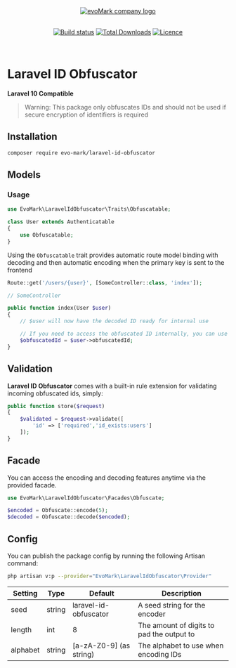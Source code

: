 <a href="https://evomark.co.uk" target="_blank" alt="Link to evoMark's website" style="text-align:center;display:block">
    <picture>
      <source media="(prefers-color-scheme: dark)" srcset="https://evomark.co.uk/wp-content/uploads/static/evomark-logo--dark.svg">
      <source media="(prefers-color-scheme: light)" srcset="https://evomark.co.uk/wp-content/uploads/static/evomark-logo--light.svg">
      <img alt="evoMark company logo" src="https://evomark.co.uk/wp-content/uploads/static/evomark-logo--light.svg" style="max-height: 50px; max-width:100%">
    </picture>
</a>
<br />
<p align="center">
    <a href="https://packagist.org/packages/evo-mark/laravel-id-obfusactor"><img src="https://img.shields.io/packagist/v/evo-mark/laravel-id-obfusactor?logo=packagist&logoColor=white" alt="Build status" /></a>
    <a href="https://packagist.org/packages/evo-mark/laravel-id-obfusactor"><img src="https://img.shields.io/packagist/dt/evo-mark/laravel-id-obfusactor" alt="Total Downloads"></a>
    <a href="https://packagist.org/packages/evo-mark/laravel-id-obfusactor"><img src="https://img.shields.io/packagist/l/evo-mark/laravel-id-obfusactor" alt="Licence"></a>
</p>
<br />

# Laravel ID Obfuscator

**Laravel 10 Compatible**

> Warning: This package only obfuscates IDs and should not be used if secure encryption of identifiers is required

## Installation

```bash
composer require evo-mark/laravel-id-obfuscator
```

## Models

### Usage

```php
use EvoMark\LaravelIdObfuscator\Traits\Obfuscatable;

class User extends Authenticatable
{
    use Obfuscatable;
}
```

Using the `Obfuscatable` trait provides automatic route model binding with decoding and then automatic encoding when the primary key is sent to the frontend

```php
Route::get('/users/{user}', [SomeController::class, 'index']);

// SomeController

public function index(User $user)
{
    // $user will now have the decoded ID ready for internal use

    // If you need to access the obfuscated ID internally, you can use
    $obfuscatedId = $user->obfuscatedId;
}
```

## Validation

**Laravel ID Obfuscator** comes with a built-in rule extension for validating incoming obfuscated ids, simply:

```php
public function store($request)
{
    $validated = $request->validate([
        'id' => ['required','id_exists:users']
    ]);
}
```

## Facade

You can access the encoding and decoding features anytime via the provided facade.

```php
use EvoMark\LaravelIdObfuscator\Facades\Obfuscate;

$encoded = Obfuscate::encode(5);
$decoded = Obfuscate::decode($encoded);
```

## Config

You can publish the package config by running the following Artisan command:

```bash
php artisan v:p --provider="EvoMark\LaravelIdObfuscator\Provider"
```

| Setting  | Type   | Default                 | Description                               |
| -------- | ------ | ----------------------- | ----------------------------------------- |
| seed     | string | laravel-id-obfuscator   | A seed string for the encoder             |
| length   | int    | 8                       | The amount of digits to pad the output to |
| alphabet | string | [a-zA-Z0-9] (as string) | The alphabet to use when encoding IDs     |
